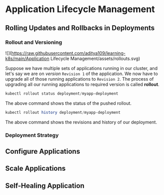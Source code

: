 # Application Lifecycle Management

## Rolling Updates and Rollbacks in Deployments

### Rollout and Versioning

![](https://raw.githubusercontent.com/aditya109/learning-k8s/main/Application Lifecycle Management/assets/rollouts.svg)

Suppose we have multiple sets of applications running in our cluster, and let's say we are on *version* `Revision 1` of the application. We now have to upgrade all of those running applications to `Revision 2`. The process of upgrading all our running applications to required version is called **rollout**.

```powershell
kubectl rollout status deployment/myapp-deployment
```

The above command shows the status of the pushed rollout.

```powershell
kubectl rollout history deployment/myapp-deployment
```

The above command shows the revisions and history of our deployment.

### Deployment Strategy





## Configure Applications

## Scale Applications

## Self-Healing Application